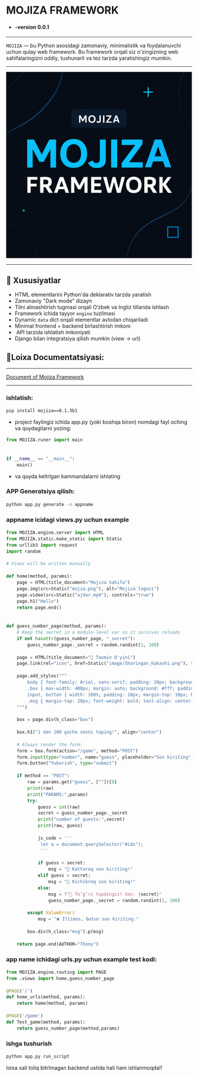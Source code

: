# MOJIZA FRAMEWORK

- #### -version 0.0.1
***

`MOJIZA` — bu Python asosidagi zamonaviy, minimalistik va foydalanuvchi uchun qulay web framework. Bu framework orqali siz o'zingizning web sahifalaringizni oddiy, tushunarli va tez tarzda yaratishingiz mumkin.
***
[![MOJIZA Banner](/STATIC/mojza.png)](https://mojiza-doc-sitr.onrender.com/doc)
***
## 🚀 Xususiyatlar

-  HTML elementlarini Python'da deklarativ tarzda yaratish
-  Zamonaviy "Dark mode" dizayn
-  Tilni almashtirish tugmasi orqali O‘zbek va Ingliz tillarida ishlash
-  Framework ichida tayyor `engine` tuzilmasi
-  Dynamic `data` dict orqali elementlar avlodan chiqariladi
-  Minimal frontend + backend birlashtirish imkoni
- ️ API tarzida ishlatish imkoniyati
-  Django bilan integratsiya qilish mumkin (view → url)

## 📜Loixa Documentatsiyasi: 
***
[Document of Mojiza Framework](https://mojiza-doc-sitr.onrender.com/doc)
***
### ishlatish:
```bash
pip install mojiza==0.1.3b1
```

- project faylingiz ichida app.py (yoki boshqa biron) nomdagi fayl oching va quydagilarni yozing:

```python
from MOJIZA.runer import main


if __name__ == "__main__":
    main()
```


- va quyda keltrlgan kammandalarni ishlating 
### APP Generatsiya qilish:
```bash
python app.py generate -n appname
```
### appname icidagi views.py uchun example
```python
from MOJIZA.engine.server import HTML
from MOJIZA.static.make_static import Static
from urllib3 import request
import random

# Views will be written manually

def home(method, params):
    page = HTML(title_document="Mojiza Sahifa")
    page.img(src=Static("mojza.png"), alt="Mojiza logosi")
    page.video(src=Static("ajdar.mp4"), controls="true")
    page.h1("Hello")
    return page.end()


def guess_number_page(method, params):
    # Keep the secret in a module‑level var so it survives reloads
    if not hasattr(guess_number_page, "_secret"):
        guess_number_page._secret = random.randint(1, 100)

    page = HTML(title_document="🎲 Taxmin O'yini")
    page.link(rel="icon", href=Static("image/Sharingan_Kakashi.png"), type="image/png")

    page.add_styles("""
        body { font-family: Arial, sans-serif; padding: 20px; background: #f7f7f7; }
        .box { max-width: 400px; margin: auto; background: #fff; padding: 30px; border-radius: 10px; box-shadow: 0 0 10px rgba(0,0,0,0.1); }
        input, button { width: 100%; padding: 10px; margin-top: 10px; border-radius: 5px; }
        .msg { margin-top: 20px; font-weight: bold; text-align: center; }
    """)

    box = page.div(h_class="box")

    box.h1("1 dan 100 gacha sonni toping!", align="center")

    # Always render the form:
    form = box.form(action="/game", method="POST")
    form.input(type="number", name="guess", placeholder="Son kiriting", required=True, min="1", max="100")
    form.button("Yuborish", type="submit")

    if method == "POST":
        raw = params.get("guess", [""])[0]
        print(raw)
        print("PARAMS:",params)
        try:
            guess = int(raw)
            secret = guess_number_page._secret
            print("number of guests:",secret)
            print(raw, guess)

            js_code = '''
             let a = document.querySelector("#idx");
             '''

            if guess < secret:
                msg = "🔼 Kattaroq son kiriting!"
            elif guess > secret:
                msg = "🔽 Kichikroq son kiriting!"
            else:
                msg = f"🎉 To‘g‘ri topdingiz! Son: {secret}"
                guess_number_page._secret = random.randint(1, 100)

        except ValueError:
            msg = "❌ Iltimos, butun son kiriting."

        box.div(h_class="msg").p(msg)

    return page.end(AUTHOR="Thony")
```
### app name ichidagi urls.py uchun example test kodi:
```python
from MOJIZA.engine.routing import PAGE
from .views import home,guess_number_page

@PAGE('/')
def home_urls(method, params):
    return home(method, params)

@PAGE('/game')
def Test_game(method, params):
    return guess_number_page(method,params)

```

### ishga tushurish
```bash
python app.py run_script
```


loixa xali toliq bitrlmagan backend ustida hali ham ishlanmoqda!!
